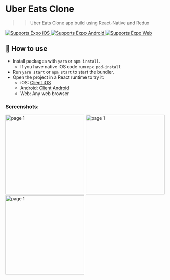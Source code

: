 # Uber Eats Clone

>> Uber Eats Clone app build using React-Native and Redux


<p>
  <!-- iOS -->
  <a href="https://itunes.apple.com/app/apple-store/id982107779">
    <img alt="Supports Expo iOS" longdesc="Supports Expo iOS" src="https://img.shields.io/badge/iOS-4630EB.svg?style=flat-square&logo=APPLE&labelColor=999999&logoColor=fff" />
  </a>
  <!-- Android -->
  <a href="https://play.google.com/store/apps/details?id=host.exp.exponent&referrer=blankexample">
    <img alt="Supports Expo Android" longdesc="Supports Expo Android" src="https://img.shields.io/badge/Android-4630EB.svg?style=flat-square&logo=ANDROID&labelColor=A4C639&logoColor=fff" />
  </a>
  <!-- Web -->
  <a href="https://docs.expo.dev/workflow/web/">
    <img alt="Supports Expo Web" longdesc="Supports Expo Web" src="https://img.shields.io/badge/web-4630EB.svg?style=flat-square&logo=GOOGLE-CHROME&labelColor=4285F4&logoColor=fff" />
  </a>
</p>

## 🚀 How to use

- Install packages with `yarn` or `npm install`.
  - If you have native iOS code run `npx pod-install`
- Run `yarn start` or `npm start` to start the bundler.
- Open the project in a React runtime to try it:
  - iOS: [Client iOS](https://itunes.apple.com/app/apple-store/id982107779)
  - Android: [Client Android](https://play.google.com/store/apps/details?id=host.exp.exponent&referrer=blankexample)
  - Web: Any web browser


 ### Screenshots:
<img src="https://user-images.githubusercontent.com/74784363/141670034-92654690-d521-4413-abb5-6fb9bcd49554.jpg" alt="page 1" style="width: 250px;" />  <img src="https://user-images.githubusercontent.com/74784363/141670148-2cc3d366-99d4-4d21-a0f2-874281d7ef24.jpg" alt="page 1" style="width: 250px;" />  <img src="https://user-images.githubusercontent.com/74784363/141670151-36e03024-697b-4cdc-bfcf-c23fa4541272.jpg" alt="page 1" style="width: 250px;" />

